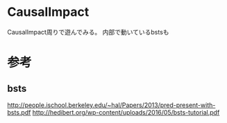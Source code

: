 # CausalImpact
CausalImpact周りで遊んでみる。
内部で動いているbstsも

# 参考
## bsts
http://people.ischool.berkeley.edu/~hal/Papers/2013/pred-present-with-bsts.pdf
http://hedibert.org/wp-content/uploads/2016/05/bsts-tutorial.pdf